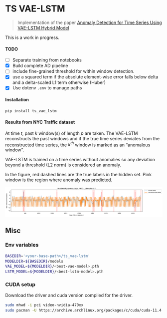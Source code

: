# TS VAE-LSTM


> Implementation of the paper [Anomaly Detection for Time Series Using
> VAE-LSTM Hybrid Model](https://ieeexplore.ieee.org/document/9053558)

This is a work in progress.

#### TODO

- [ ] Separate training from notebooks
- [x] Build complete AD pipeline
- [ ] include fine-grained threshold for within window detection.
- [x] use a squared term if the absolute element-wise error falls below
  delta and a delta-scaled L1 term otherwise (Huber)
- [x] Use dotenv `.env` to manage paths

<!-- WARNING: THIS FILE WAS AUTOGENERATED! DO NOT EDIT! -->

#### Installation

``` sh
pip install ts_vae_lstm
```

#### Results from NYC Traffic dataset

At time $t$, past $k$ window(s) of length $p$ are taken. The VAE-LSTM
reconstructs the past windows and if the true time series deviates from
the reconstructed time series, the $k^{th}$ window is marked as an
“anomalous window”.

VAE-LSTM is trained on a time series without anomalies so any deviation
beyond a threshold (L2 norm) is considered an anomaly.

In the figure, red dashed lines are the true labels in the hidden set.
Pink window is the region where anomaly was predicted.

![sample_data/image.png](index_files/figure-commonmark/cell-5-1-image.png)

## Misc

### Env variables

``` bash
BASEDIR='<your-base-path>/ts_vae-lstm'
MODELDIR=${BASEDIR}/models
VAE_MODEL=${MODELDIR}/<best-vae-model>.pth
LSTM_MODEL=${MODELDIR}/<best-lstm-model>.pth
```

### CUDA setup

Download the driver and cuda version compiled for the driver.

``` bash
sudo mhwd -i pci video-nvidia-470xx
sudo pacman -U https://archive.archlinux.org/packages/c/cuda/cuda-11.4.2-1-x86_64.pkg.tar.zst
```
